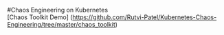 #Chaos Engineering on Kubernetes\
[Chaos Toolkit Demo] (https://github.com/Rutvi-Patel/Kubernetes-Chaos-Engineering/tree/master/chaos_toolkit)
